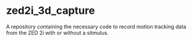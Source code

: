 # zed2i_3d_capture
A repository containing the necessary code to record motion tracking data from the ZED 2i with or without a sitmulus. 
